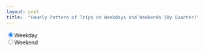```yaml
---
layout: post
title:  "Hourly Pattern of Trips on Weekdays and Weekends (By Quarter)"
---
```

<form>
    <input type="radio" name="toggle" value="weekday" checked>Weekday <br/>
    <input type="radio" name="toggle" value="weekend">Weekend
</form>
<svg class="trips-analysis-by-quarter"></svg>
<script src="/assets/javascripts/trips-analysis-by-quarter.js" type="module"></script> 